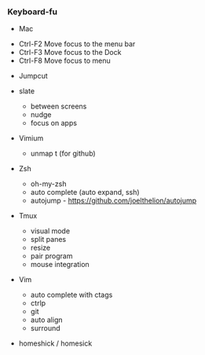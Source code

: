 ### Keyboard-fu

* Mac
- Ctrl-F2	Move focus to the menu bar
- Ctrl-F3	Move focus to the Dock
- Ctrl-F8 Move focus to menu

* Jumpcut

* slate
  * between screens
  * nudge
  * focus on apps

* Vimium
  * unmap t (for github)

* Zsh
  * oh-my-zsh
  * auto complete (auto expand, ssh)
  * autojump - https://github.com/joelthelion/autojump
  
* Tmux
  * visual mode
  * split panes
  * resize
  * pair program
  * mouse integration

* Vim
  * auto complete with ctags
  * ctrlp 
  * git
  * auto align
  * surround

* homeshick / homesick
